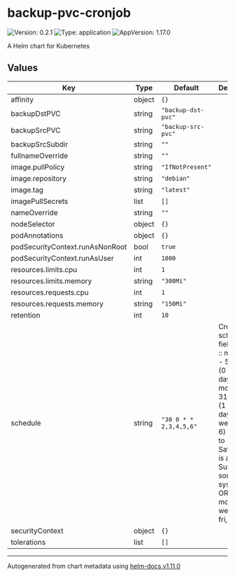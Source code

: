 # backup-pvc-cronjob

![Version: 0.2.1](https://img.shields.io/badge/Version-0.2.1-informational?style=flat-square) ![Type: application](https://img.shields.io/badge/Type-application-informational?style=flat-square) ![AppVersion: 1.17.0](https://img.shields.io/badge/AppVersion-1.17.0-informational?style=flat-square)

A Helm chart for Kubernetes

## Values

| Key | Type | Default | Description |
|-----|------|---------|-------------|
| affinity | object | `{}` |  |
| backupDstPVC | string | `"backup-dst-pvc"` |  |
| backupSrcPVC | string | `"backup-src-pvc"` |  |
| backupSrcSubdir | string | `""` |  |
| fullnameOverride | string | `""` |  |
| image.pullPolicy | string | `"IfNotPresent"` |  |
| image.repository | string | `"debian"` |  |
| image.tag | string | `"latest"` |  |
| imagePullSecrets | list | `[]` |  |
| nameOverride | string | `""` |  |
| nodeSelector | object | `{}` |  |
| podAnnotations | object | `{}` |  |
| podSecurityContext.runAsNonRoot | bool | `true` |  |
| podSecurityContext.runAsUser | int | `1000` |  |
| resources.limits.cpu | int | `1` |  |
| resources.limits.memory | string | `"300Mi"` |  |
| resources.requests.cpu | int | `1` |  |
| resources.requests.memory | string | `"150Mi"` |  |
| retention | int | `10` |  |
| schedule | string | `"30 0 * * 2,3,4,5,6"` | Cron job schedule, field order :: minute (0 - 59) : hour (0 - 23) : day of the month (1 - 31) : month (1 - 12) : day of the week (0 - 6) (Sunday to Saturday; 7 is also Sunday on some systems) OR sun, mon, tue, wed, thu, fri, sat |
| securityContext | object | `{}` |  |
| tolerations | list | `[]` |  |

----------------------------------------------
Autogenerated from chart metadata using [helm-docs v1.11.0](https://github.com/norwoodj/helm-docs/releases/v1.11.0)
